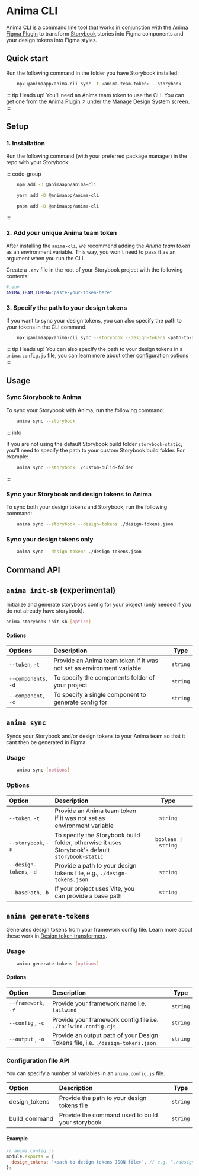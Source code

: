 # Anima CLI

Anima CLI is a command line tool that works in conjunction with the [Anima Figma Plugin](https://www.figma.com/community/plugin/857346721138427857) to transform [Storybook](https://storybook.js.org) stories into Figma components and your design tokens into Figma styles.

## Quick start

Run the following command in the folder you have Storybook installed:

```sh
    npx @animaapp/anima-cli sync -t <anima-team-token> --storybook
```

::: tip Heads up!
You'll need an Anima team token to use the CLI. You can get one from the [Anima Plugin :arrow_upper_right:](https://www.figma.com/community/plugin/857346721138427857) under the Manage Design System screen.
:::

## Setup

### 1. Installation

Run the following command (with your preferred package manager) in the repo with your Storybook:

::: code-group

```sh [npm]
    npm add -D @animaapp/anima-cli
```

```sh [yarn]
    yarn add -D @animaapp/anima-cli
```

```sh [pnpm]
    pnpm add -D @animaapp/anima-cli
```

:::

### 2. Add your unique Anima team token

After installing the `anima-cli`, we recommend adding the _Anima team token_ as an environment variable. This way, you won't need to pass it as an argument when you run the CLI.

Create a `.env` file in the root of your Storybook project with the following contents:

```sh
#.env
ANIMA_TEAM_TOKEN="paste-your-token-here"
```

### 3. Specify the path to your design tokens

If you want to sync your design tokens, you can also specify the path to your tokens in the CLI command.

```sh
    npx @animaapp/anima-cli sync --storybook --design-tokens <path-to-design-tokens-JSON-file>
```

::: tip Heads up!
You can also specify the path to your design tokens in a `anima.config.js` file, you can learn more about other [configuration options](#configuration-file-api)
:::

## Usage

### Sync Storybook to Anima

To sync your Storybook with Anima, run the following command:

```sh
    anima sync --storybook
```

::: info

If you are not using the default Storybook build folder `storybook-static`, you'll need to specify the path to your custom Storybook build folder. For example:

```sh
    anima sync --storybook ./custom-bulid-folder
```

:::

### Sync your Storybook and design tokens to Anima

To sync both your design tokens and Storybook, run the following command:

```sh
    anima sync --storybook --design-tokens ./design-tokens.json
```

### Sync your design tokens only

```sh
    anima sync --design-tokens ./design-tokens.json
```

## Command API

## `anima init-sb` (experimental)

Initialize and generate storybook config for your project (only needed if you do not already have storybook).

```sh
anima-storybook init-sb [option]
```

#### Options

| Options | Description | Type |
| :---------------- | :---------------------------------------------------------------------------------------------- | :------: |
| `--token`, `-t` | Provide an Anima team token if it was not set as environment variable | `string` |
| `--components`, `-d` | To specify the components folder of your project | `string` |
| `--component`, `-c` | To specify a single component to generate config for | `string` |

## `anima sync`

Syncs your Storybook and/or design tokens to your Anima team so that it cant then be generated in Figma.

### Usage

```sh
    anima sync [options]
```

### Options

| Option                                                                                                 | Description                                                                                     |                                                                        Type                                                                        |
| :----------------------------------------------------------------------------------------------------- | :---------------------------------------------------------------------------------------------- | :------------------------------------------------------------------------------------------------------------------------------------------------: |
| `--token`, `-t`                                                                                        | Provide an Anima team token if it was not set as environment variable                           |                                                                      `string`                                                                      |
| `--storybook`, `-s`                                                                                    | To specify the Storybook build folder, otherwise it uses Storybook's default `storybook-static` | &nbsp;`boolean \| string` &nbsp;&nbsp;&nbsp;&nbsp;&nbsp;&nbsp;&nbsp;&nbsp;&nbsp;&nbsp;&nbsp;&nbsp;&nbsp;&nbsp;&nbsp;&nbsp;&nbsp;&nbsp;&nbsp;&nbsp; |
| `--design-tokens`, `-d` &nbsp;&nbsp;&nbsp;&nbsp;&nbsp;&nbsp;&nbsp;&nbsp;&nbsp;&nbsp;&nbsp;&nbsp;&nbsp; | Provide a path to your design tokens file, e.g., `./design-tokens.json`                         |                                                                      `string`                                                                      |
| `--basePath`, `-b`                                                                                     | If your project uses Vite, you can provide a base path                                          |                                                                      `string`                                                                      |

## `anima generate-tokens`

Generates design tokens from your framework config file. Learn more about these work in [Design token transformers](/guide/manage-design-tokens/token-transformers).

### Usage

```sh
    anima generate-tokens [options]
```

#### Options

| Option                                                   | Description                                                                    |   Type   |
| :------------------------------------------------------- | :----------------------------------------------------------------------------- | :------: |
| `--framework`, `-f` &nbsp;&nbsp;&nbsp;&nbsp;&nbsp;&nbsp; | Provide your framework name i.e. `tailwind`                                    | `string` |
| `--config` , `-c`                                        | Provide your framework config file i.e. `./tailwind.config.cjs`                | `string` |
| `--output` , `-o`                                        | Provide an output path of your Design Tokens file, i.e. `./design-tokens.json` | `string` |

### Configuration file API

You can specify a number of variables in an `anima.config.js` file.

| Option        | Description                                      |   Type   |
| :------------ | :----------------------------------------------- | :------: |
| design_tokens | Provide the path to your design tokens file      | `string` |
| build_command | Provide the command used to build your storybook | `string` |

#### Example

```js
// anima.config.js
module.exports = {
  design_tokens: '<path to design tokens JSON file>', // e.g. "./design-tokens.json"
};
```
